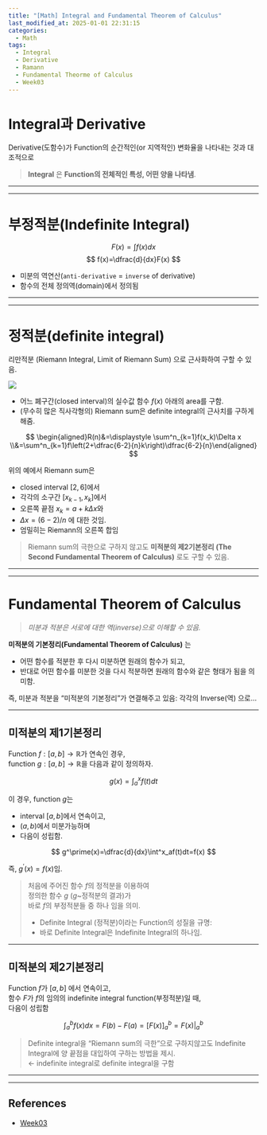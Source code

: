 ```yaml
---
title: "[Math] Integral and Fundamental Theorem of Calculus"
last_modified_at: 2025-01-01 22:31:15
categories:
  - Math
tags:
  - Integral
  - Derivative
  - Ramann
  - Fundamental Theorme of Calculus
  - Week03
---
```


# Integral과 Derivative

Derivative(도함수)가 Function의 순간적인(or 지역적인) 변화율을 나타내는 것과 대조적으로 

> **Integral** 은
> **Function의 전체적인 특성, 어떤 양을 나타냄**.

---

---

# 부정적분(Indefinite Integral)

$$
F(x)=\int{f(x) dx}$$
$$
f(x)=\dfrac{d}{dx}F(x)
$$

- 미분의 역연산(`anti-derivative` = `inverse` of derivative)
- 함수의 전체 정의역(domain)에서 정의됨

---

---

# 정적분(definite integral)

리만적분 (Riemann Integral, Limit of Riemann Sum) 으로 근사화하여 구할 수 있음.

![](/assets/images/integral-riemann.gif)

- 어느 폐구간(closed interval)의 실수값 함수 $f(x)$ 아래의 area를 구함.
- (무수히 많은 직사각형의) Riemann sum은 definite integral의 근사치를 구하게 해줌.

$$
\begin{aligned}R(n)&=\displaystyle \sum^n_{k=1}f(x_k)\Delta x \\&=\sum^n_{k=1}f\left(2+\dfrac{6-2}{n}k\right)\dfrac{6-2}{n}\end{aligned}
$$

위의 예에서  Riemann sum은 

- closed interval $[2,6]$에서
- 각각의 소구간 $[x_{k-1},x_k]$에서
- 오른쪽 끝점 $x_k=a+k\Delta x$와
- $\Delta x = (6-2)/n$ 에 대한 것임.
- 엄밀히는 Riemann의 오른쪽 합임

> Riemann sum의 극한으로 구하지 않고도 
**미적분의 제2기본정리 (The Second Fundamental Theorem of Calculus)** 로도 구할 수 있음.

---

---

# Fundamental Theorem of Calculus

> *미분과 적분은 서로에 대한 역(inverse)으로 이해할 수 있음.*

**미적분의 기본정리(Fundamental Theorem of Calculus)** 는 

* 어떤 함수를 적분한 후 다시 미분하면 원래의 함수가 되고,
* 반대로 어떤 함수를 미분한 것을 다시 적분하면 원래의 함수와 같은 형태가 됨을 의미함.

즉, 미분과 적분을 “미적분의 기본정리”가 연결해주고 있음: 각각의 Inverse(역) 으로...

---

## 미적분의 제1기본정리

Function $f: [a,b] \rightarrow \mathbb{R}$가 연속인 경우,  
function $g: [a,b] \rightarrow \mathbb{R}$을 다음과 같이 정의하자.

$$
g(x)=\int^x_af(t)dt
$$

이 경우, function $g$는 

* interval $[a,b]$에서 연속이고,
* $(a,b)$에서 미분가능하며
* 다음이 성립함.

$$
g^\prime(x)=\dfrac{d}{dx}\int^x_af(t)dt=f(x)
$$

즉, $g^\prime (x)=f(x)$임.

> 처음에 주어진 함수 $f$의 정적분을 이용하여  
> 정의한 함수 $g$ ($g$~정적분의 결과)가  
> 바로 $f$의 부정적분들 중 하나 임을 의미. 
>
> * Definite Integral (정적분)이라는 Function의 성질을 규명: 
> * 바로 Definite Integral은 Indefinite Integral의 하나임.
> 

---

## 미적분의 제2기본정리

Function $f$가 $[a,b]$ 에서 연속이고,  
함수 $F$가 $f$의 임의의 indefinite integral function(부정적분)일 때,  
다음이 성립함

$$
\displaystyle \int^b_a f(x)dx=F(b)-F(a)=\left[F(x)\right]^b_a=\left. F(x) \right|^b_a
$$

> Definite integral을 “Riemann sum의 극한”으로 구하지않고도
> Indefinite Integral에 양 끝점을 대입하여 구하는 방법을 제시.  
> ← indefinite integral로 definite integral을 구함

---

---

## References

* [Week03](/math/math-week03/)

